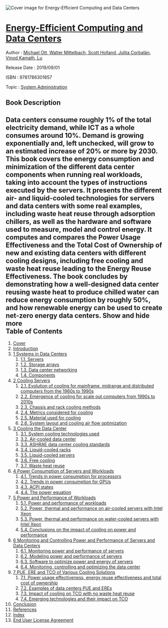 ![Cover image for Energy-Efficient Computing and Data Centers](https://imgdetail.ebookreading.net/cover/cover/20200215/EB9781786301857.jpg)

[Energy-Efficient Computing and Data Centers](https://ebookreading.net/view/book/Energy-Efficient+Computing+and+Data+Centers-EB9781786301857_1.html "Energy-Efficient Computing and Data Centers")
====================================================================================================================

Author : [Michael Ott](https://ebookreading.net/search/author/Michael+Ott),[ Walter Mittelbach](https://ebookreading.net/search/author/+Walter+Mittelbach),[ Scott Holland](https://ebookreading.net/search/author/+Scott+Holland),[ Julita Corbalán](https://ebookreading.net/search/author/+Julita+Corbal%C3%A1n),[ Vinod Kamath](https://ebookreading.net/search/author/+Vinod+Kamath),[ Lu](https://ebookreading.net/search/author/+Lu)

Release Date : 2019/09/01

ISBN : 9781786301857

Topic : [System Administration](https://ebookreading.net/search/category/system-administration)

Book Description
-----------------

 Data centers consume roughly 1% of the total electricity demand, while ICT as a whole consumes around 10%. Demand is growing exponentially and, left unchecked, will grow to an estimated increase of 20% or more by 2030.  This book covers the energy consumption and minimization of the different data center components when running real workloads, taking into account the types of instructions executed by the servers. It presents the different air- and liquid-cooled technologies for servers and data centers with some real examples, including waste heat reuse through adsorption chillers, as well as the hardware and software used to measure, model and control energy. It computes and compares the Power Usage Effectiveness and the Total Cost of Ownership of new and existing data centers with different cooling designs, including free cooling and waste heat reuse leading to the Energy Reuse Effectiveness. The book concludes by demonstrating how a well-designed data center reusing waste heat to produce chilled water can reduce energy consumption by roughly 50%, and how renewable energy can be used to create net-zero energy data centers.
        Show and hide more                
Table of Contents
-----------------

1. [Cover](https://ebookreading.net/view/book/Energy-Efficient+Computing+and+Data+Centers-EB9781786301857_1.html)
1. [Introduction](https://ebookreading.net/view/book/Energy-Efficient+Computing+and+Data+Centers-EB9781786301857_5.html)
1. [1 Systems in Data Centers](https://ebookreading.net/view/book/Energy-Efficient+Computing+and+Data+Centers-EB9781786301857_6.html)
    1. [1.1. Servers](https://ebookreading.net/view/book/Energy-Efficient+Computing+and+Data+Centers-EB9781786301857_6.html#head1-1)
    1. [1.2. Storage arrays](https://ebookreading.net/view/book/Energy-Efficient+Computing+and+Data+Centers-EB9781786301857_6.html#head1-2)
    1. [1.3. Data center networking](https://ebookreading.net/view/book/Energy-Efficient+Computing+and+Data+Centers-EB9781786301857_6.html#head1-3)
    1. [1.4. Components](https://ebookreading.net/view/book/Energy-Efficient+Computing+and+Data+Centers-EB9781786301857_6.html#head1-4)
1. [2 Cooling Servers](https://ebookreading.net/view/book/Energy-Efficient+Computing+and+Data+Centers-EB9781786301857_7.html)
    1. [2.1. Evolution of cooling for mainframe, midrange and distributed computers from the 1960s to 1990s](https://ebookreading.net/view/book/Energy-Efficient+Computing+and+Data+Centers-EB9781786301857_7.html#head2-1)
    1. [2.2. Emergence of cooling for scale out computers from 1990s to 2010s](https://ebookreading.net/view/book/Energy-Efficient+Computing+and+Data+Centers-EB9781786301857_7.html#head2-2)
    1. [2.3. Chassis and rack cooling methods](https://ebookreading.net/view/book/Energy-Efficient+Computing+and+Data+Centers-EB9781786301857_7.html#head2-3)
    1. [2.4. Metrics considered for cooling](https://ebookreading.net/view/book/Energy-Efficient+Computing+and+Data+Centers-EB9781786301857_7.html#head2-4)
    1. [2.5. Material used for cooling](https://ebookreading.net/view/book/Energy-Efficient+Computing+and+Data+Centers-EB9781786301857_7.html#head2-5)
    1. [2.6. System layout and cooling air flow optimization](https://ebookreading.net/view/book/Energy-Efficient+Computing+and+Data+Centers-EB9781786301857_7.html#head2-6)
1. [3 Cooling the Data Center](https://ebookreading.net/view/book/Energy-Efficient+Computing+and+Data+Centers-EB9781786301857_8.html)
    1. [3.1. System cooling technologies used](https://ebookreading.net/view/book/Energy-Efficient+Computing+and+Data+Centers-EB9781786301857_8.html#head3-1)
    1. [3.2. Air-cooled data center](https://ebookreading.net/view/book/Energy-Efficient+Computing+and+Data+Centers-EB9781786301857_8.html#head3-2)
    1. [3.3. ASHRAE data center cooling standards](https://ebookreading.net/view/book/Energy-Efficient+Computing+and+Data+Centers-EB9781786301857_8.html#head3-3)
    1. [3.4. Liquid-cooled racks](https://ebookreading.net/view/book/Energy-Efficient+Computing+and+Data+Centers-EB9781786301857_8.html#head3-4)
    1. [3.5. Liquid-cooled servers](https://ebookreading.net/view/book/Energy-Efficient+Computing+and+Data+Centers-EB9781786301857_8.html#head3-5)
    1. [3.6. Free cooling](https://ebookreading.net/view/book/Energy-Efficient+Computing+and+Data+Centers-EB9781786301857_8.html#head3-6)
    1. [3.7. Waste heat reuse](https://ebookreading.net/view/book/Energy-Efficient+Computing+and+Data+Centers-EB9781786301857_8.html#head3-7)
1. [4 Power Consumption of Servers and Workloads](https://ebookreading.net/view/book/Energy-Efficient+Computing+and+Data+Centers-EB9781786301857_9.html)
    1. [4.1. Trends in power consumption for processors](https://ebookreading.net/view/book/Energy-Efficient+Computing+and+Data+Centers-EB9781786301857_9.html#head4-1)
    1. [4.2. Trends in power consumption for GPUs](https://ebookreading.net/view/book/Energy-Efficient+Computing+and+Data+Centers-EB9781786301857_9.html#head4-2)
    1. [4.3. ACPI states](https://ebookreading.net/view/book/Energy-Efficient+Computing+and+Data+Centers-EB9781786301857_9.html#head4-3)
    1. [4.4. The power equation](https://ebookreading.net/view/book/Energy-Efficient+Computing+and+Data+Centers-EB9781786301857_9.html#head4-4)
1. [5 Power and Performance of Workloads](https://ebookreading.net/view/book/Energy-Efficient+Computing+and+Data+Centers-EB9781786301857_10.html)
    1. [5.1. Power and performance of workloads](https://ebookreading.net/view/book/Energy-Efficient+Computing+and+Data+Centers-EB9781786301857_10.html#head5-1)
    1. [5.2. Power, thermal and performance on air-cooled servers with Intel Xeon](https://ebookreading.net/view/book/Energy-Efficient+Computing+and+Data+Centers-EB9781786301857_10.html#head5-2)
    1. [5.3. Power, thermal and performance on water-cooled servers with Intel Xeon](https://ebookreading.net/view/book/Energy-Efficient+Computing+and+Data+Centers-EB9781786301857_10.html#head5-3)
    1. [5.4. Conclusions on the impact of cooling on power and performance](https://ebookreading.net/view/book/Energy-Efficient+Computing+and+Data+Centers-EB9781786301857_10.html#head5-4)
1. [6 Monitoring and Controlling Power and Performance of Servers and Data Centers](https://ebookreading.net/view/book/Energy-Efficient+Computing+and+Data+Centers-EB9781786301857_11.html)
    1. [6.1. Monitoring power and performance of servers](https://ebookreading.net/view/book/Energy-Efficient+Computing+and+Data+Centers-EB9781786301857_11.html#head6-1)
    1. [6.2. Modeling power and performance of servers](https://ebookreading.net/view/book/Energy-Efficient+Computing+and+Data+Centers-EB9781786301857_11.html#head6-2)
    1. [6.3. Software to optimize power and energy of servers](https://ebookreading.net/view/book/Energy-Efficient+Computing+and+Data+Centers-EB9781786301857_11.html#head6-3)
    1. [6.4. Monitoring, controlling and optimizing the data center](https://ebookreading.net/view/book/Energy-Efficient+Computing+and+Data+Centers-EB9781786301857_11.html#head6-4)
1. [7 PUE, ERE and TCO of Various Cooling Solutions](https://ebookreading.net/view/book/Energy-Efficient+Computing+and+Data+Centers-EB9781786301857_12.html)
    1. [7.1. Power usage effectiveness, energy reuse effectiveness and total cost of ownership](https://ebookreading.net/view/book/Energy-Efficient+Computing+and+Data+Centers-EB9781786301857_12.html#head7-1)
    1. [7.2. Examples of data centers PUE and EREs](https://ebookreading.net/view/book/Energy-Efficient+Computing+and+Data+Centers-EB9781786301857_12.html#head7-2)
    1. [7.3. Impact of cooling on TCO with no waste heat reuse](https://ebookreading.net/view/book/Energy-Efficient+Computing+and+Data+Centers-EB9781786301857_12.html#head7-3)
    1. [7.4. Emerging technologies and their impact on TCO](https://ebookreading.net/view/book/Energy-Efficient+Computing+and+Data+Centers-EB9781786301857_12.html#head7-4)
1. [Conclusion](https://ebookreading.net/view/book/Energy-Efficient+Computing+and+Data+Centers-EB9781786301857_13.html)
1. [References](https://ebookreading.net/view/book/Energy-Efficient+Computing+and+Data+Centers-EB9781786301857_14.html)
1. [Index](https://ebookreading.net/view/book/Energy-Efficient+Computing+and+Data+Centers-EB9781786301857_15.html)
1. [End User License Agreement](https://ebookreading.net/view/book/Energy-Efficient+Computing+and+Data+Centers-EB9781786301857_17.html)
